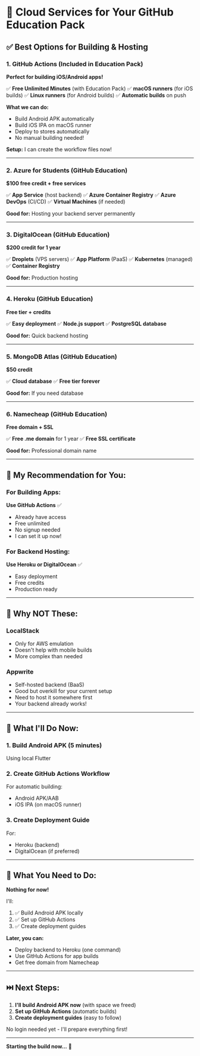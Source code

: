 # 🚀 Cloud Services for Your GitHub Education Pack

## ✅ Best Options for Building & Hosting

### 1. **GitHub Actions** (Included in Education Pack)
**Perfect for building iOS/Android apps!**

✅ **Free Unlimited Minutes** (with Education Pack)
✅ **macOS runners** (for iOS builds)
✅ **Linux runners** (for Android builds)
✅ **Automatic builds** on push

**What we can do:**
- Build Android APK automatically
- Build iOS IPA on macOS runner
- Deploy to stores automatically
- No manual building needed!

**Setup:** I can create the workflow files now!

---

### 2. **Azure for Students** (GitHub Education)
**$100 free credit + free services**

✅ **App Service** (host backend)
✅ **Azure Container Registry**
✅ **Azure DevOps** (CI/CD)
✅ **Virtual Machines** (if needed)

**Good for:** Hosting your backend server permanently

---

### 3. **DigitalOcean** (GitHub Education)
**$200 credit for 1 year**

✅ **Droplets** (VPS servers)
✅ **App Platform** (PaaS)
✅ **Kubernetes** (managed)
✅ **Container Registry**

**Good for:** Production hosting

---

### 4. **Heroku** (GitHub Education)
**Free tier + credits**

✅ **Easy deployment**
✅ **Node.js support**
✅ **PostgreSQL database**

**Good for:** Quick backend hosting

---

### 5. **MongoDB Atlas** (GitHub Education)
**$50 credit**

✅ **Cloud database**
✅ **Free tier forever**

**Good for:** If you need database

---

### 6. **Namecheap** (GitHub Education)
**Free domain + SSL**

✅ **Free .me domain** for 1 year
✅ **Free SSL certificate**

**Good for:** Professional domain name

---

## 🎯 My Recommendation for You:

### For Building Apps:
**Use GitHub Actions** ✅
- Already have access
- Free unlimited
- No signup needed
- I can set it up now!

### For Backend Hosting:
**Use Heroku or DigitalOcean** ✅
- Easy deployment
- Free credits
- Production ready

---

## 🚫 Why NOT These:

### LocalStack
- Only for AWS emulation
- Doesn't help with mobile builds
- More complex than needed

### Appwrite
- Self-hosted backend (BaaS)
- Good but overkill for your current setup
- Need to host it somewhere first
- Your backend already works!

---

## 🚀 What I'll Do Now:

### 1. Build Android APK (5 minutes)
Using local Flutter

### 2. Create GitHub Actions Workflow
For automatic building:
- Android APK/AAB
- iOS IPA (on macOS runner)

### 3. Create Deployment Guide
For:
- Heroku (backend)
- DigitalOcean (if preferred)

---

## 📝 What You Need to Do:

**Nothing for now!**

I'll:
1. ✅ Build Android APK locally
2. ✅ Set up GitHub Actions
3. ✅ Create deployment guides

**Later, you can:**
- Deploy backend to Heroku (one command)
- Use GitHub Actions for app builds
- Get free domain from Namecheap

---

## ⏭️ Next Steps:

1. **I'll build Android APK now** (with space we freed)
2. **Set up GitHub Actions** (automatic builds)
3. **Create deployment guides** (easy to follow)

No login needed yet - I'll prepare everything first!

---

**Starting the build now...** 🚀
